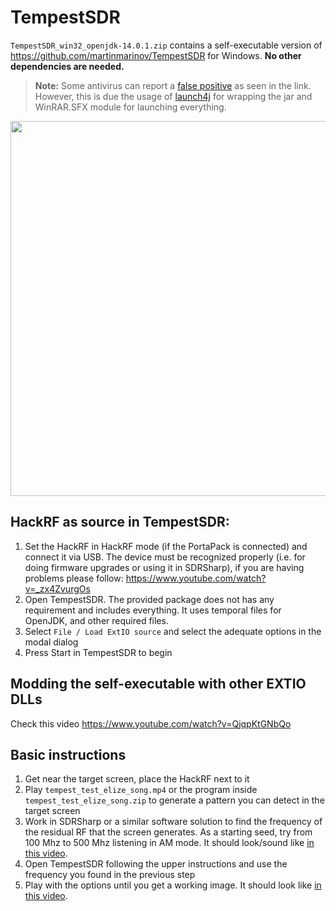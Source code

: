 # TempestSDR

`TempestSDR_win32_openjdk-14.0.1.zip` contains a self-executable version of https://github.com/martinmarinov/TempestSDR for Windows. **No other dependencies are needed.**

> **Note:** Some antivirus can report a [false positive](https://www.virustotal.com/gui/file/d983534737266fb46c84bb3a9e61e99b7122beacd0677e7edf4e74e0552165bf/detection) as seen in the link. However, this is due the usage of [launch4j](http://launch4j.sourceforge.net/) for wrapping the jar and WinRAR.SFX module for launching everything.

<img src="tempestSDR.gif" width="600">

## HackRF as source in TempestSDR:
1. Set the HackRF in HackRF mode (if the PortaPack is connected) and connect it via USB. The device must be recognized properly (i.e. for doing firmware upgrades or using it in SDRSharp), if you are having problems please follow: https://www.youtube.com/watch?v=_zx4ZvurgOs
2. Open TempestSDR. The provided package does not has any requirement and includes everything. It uses temporal files for OpenJDK, and other required files.
3. Select `File / Load ExtIO source` and select the adequate options in the modal dialog
4. Press Start in TempestSDR to begin

## Modding the self-executable with other EXTIO DLLs

Check this video https://www.youtube.com/watch?v=QjqpKtGNbQo

## Basic instructions

1. Get near the target screen, place the HackRF next to it
2. Play `tempest_test_elize_song.mp4` or the program inside `tempest_test_elize_song.zip` to generate a pattern you can detect in the target screen
3. Work in SDRSharp or a similar software solution to find the frequency of the residual RF that the screen generates. As a starting seed, try from 100 Mhz to 500 Mhz listening in AM mode. It should look/sound like [in this video](find.mp4).
4. Open TempestSDR following the upper instructions and use the frequency you found in the previous step
5. Play with the options until you get a working image. It should look like [in this video](demo.mp4).
